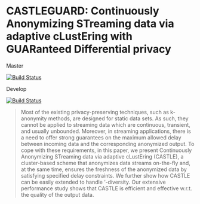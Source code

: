 # CASTLEGUARD: Continuously Anonymizing STreaming data via adaptive cLustEring with GUARanteed Differential privacy 

Master

[![Build Status](https://travis-ci.com/hallnath1/CASTLEGUARD.svg?token=CbJDgsGLo7GCV1xLzUAy&branch=master)](https://travis-ci.com/hallnath1/CASTLEGUARD)

Develop

[![Build Status](https://travis-ci.com/hallnath1/CASTLEGUARD.svg?token=CbJDgsGLo7GCV1xLzUAy&branch=develop)](https://travis-ci.com/hallnath1/CASTLEGUARD)

> Most of the existing privacy-preserving techniques, such as k-anonymity methods, are designed for static data sets. As such, they cannot be applied to streaming data which are continuous, transient, and usually unbounded. Moreover, in streaming applications, there is a need to offer strong guarantees on the maximum allowed delay between incoming data and the corresponding anonymized output. To cope with these requirements, in this paper, we present Continuously Anonymizing STreaming data via adaptive cLustEring (CASTLE), a cluster-based scheme that anonymizes data streams on-the-fly and, at the same time, ensures the freshness of the anonymized data by satisfying specified delay constraints. We further show how CASTLE can be easily extended to handle ‘-diversity. Our extensive performance study shows that CASTLE is efficient and effective w.r.t. the quality of the output data.
